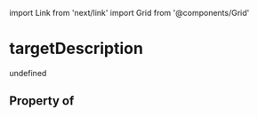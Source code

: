 import Link from 'next/link'
import Grid from '@components/Grid'

# targetDescription

undefined

## Property of




